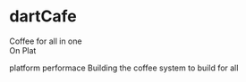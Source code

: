 # dartCafe
 Coffee for all in one  
On Plat

platform performace 
Building the coffee system to build for all
